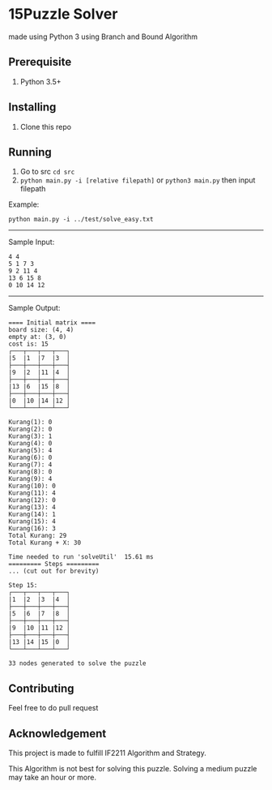 # 15Puzzle Solver
made using Python 3 using Branch and Bound Algorithm

## Prerequisite
1. Python 3.5+

## Installing
1. Clone this repo

## Running
1. Go to src `cd src`
1. `python main.py -i [relative filepath]` or `python3 main.py` then input filepath

Example:
```
python main.py -i ../test/solve_easy.txt
```
-----
Sample Input:
```
4 4
5 1 7 3
9 2 11 4
13 6 15 8
0 10 14 12
```
-----
Sample Output:
```
==== Initial matrix ====
board size: (4, 4)
empty at: (3, 0)
cost is: 15
┌───┬───┬───┬───┐
|5  |1  |7  |3  │
├───┼───┼───┼───┤
|9  |2  |11 |4  │
├───┼───┼───┼───┤
|13 |6  |15 |8  │
├───┼───┼───┼───┤
|0  |10 |14 |12 │
└───┴───┴───┴───┘

Kurang(1): 0
Kurang(2): 0
Kurang(3): 1
Kurang(4): 0
Kurang(5): 4
Kurang(6): 0
Kurang(7): 4
Kurang(8): 0
Kurang(9): 4
Kurang(10): 0
Kurang(11): 4
Kurang(12): 0
Kurang(13): 4
Kurang(14): 1
Kurang(15): 4
Kurang(16): 3
Total Kurang: 29
Total Kurang + X: 30

Time needed to run 'solveUtil'  15.61 ms
========= Steps =========
... (cut out for brevity)

Step 15:
┌───┬───┬───┬───┐
|1  |2  |3  |4  │
├───┼───┼───┼───┤
|5  |6  |7  |8  │
├───┼───┼───┼───┤
|9  |10 |11 |12 │
├───┼───┼───┼───┤
|13 |14 |15 |0  │
└───┴───┴───┴───┘

33 nodes generated to solve the puzzle
```

## Contributing
Feel free to do pull request

## Acknowledgement
This project is made to fulfill IF2211 Algorithm and Strategy.

This Algorithm is not best for solving this puzzle. Solving a medium puzzle may take an hour or more.
